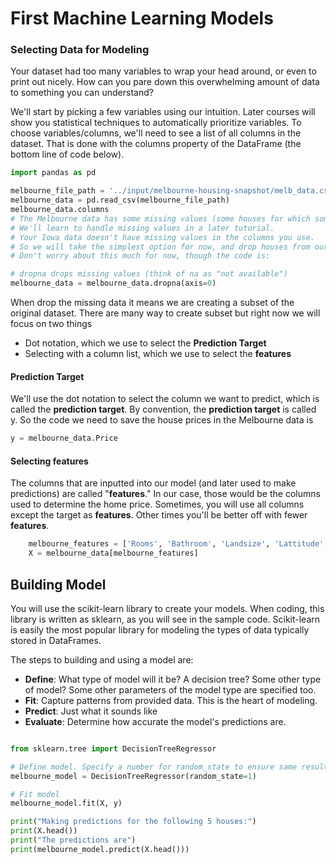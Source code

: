# First Machine Learning Models

### Selecting Data for Modeling
Your dataset had too many variables to wrap your head around, or even to print out nicely. How can you pare down this overwhelming amount of data to something you can understand?

We'll start by picking a few variables using our intuition. Later courses will show you statistical techniques to automatically prioritize variables.
To choose variables/columns, we'll need to see a list of all columns in the dataset. That is done with the columns property of the DataFrame (the bottom line of code below).

```python
import pandas as pd

melbourne_file_path = '../input/melbourne-housing-snapshot/melb_data.csv'
melbourne_data = pd.read_csv(melbourne_file_path) 
melbourne_data.columns
# The Melbourne data has some missing values (some houses for which some variables weren't recorded.)
# We'll learn to handle missing values in a later tutorial.  
# Your Iowa data doesn't have missing values in the columns you use. 
# So we will take the simplest option for now, and drop houses from our data. 
# Don't worry about this much for now, though the code is:

# dropna drops missing values (think of na as "not available")
melbourne_data = melbourne_data.dropna(axis=0)
```

When drop the missing data it means we are creating a subset of the original dataset. There are many way to create subset but right now we will focus on two things
* Dot notation, which we use to select the **Prediction Target**
* Selecting with a column list, which we use to select the **features**

#### Prediction Target
We'll use the dot notation to select the column we want to predict, which is called the **prediction target**. By convention, the **prediction target** is called y. So the code we need to save the house prices in the Melbourne data is

```python
y = melbourne_data.Price
```
#### Selecting features
The columns that are inputted into our model (and later used to make predictions) are called "**features**." In our case, those would be the columns used to determine the home price. Sometimes, you will use all columns except the target as **features**. Other times you'll be better off with fewer **features**.

```python
    melbourne_features = ['Rooms', 'Bathroom', 'Landsize', 'Lattitude', 'Longtitude']
    X = melbourne_data[melbourne_features]
```

## Building Model
You will use the scikit-learn library to create your models. When coding, this library is written as sklearn, as you will see in the sample code. Scikit-learn is easily the most popular library for modeling the types of data typically stored in DataFrames.

The steps to building and using a model are:

* **Define**: What type of model will it be? A decision tree? Some other type of model? Some other parameters of the model type are specified too.
* **Fit**: Capture patterns from provided data. This is the heart of modeling.
* **Predict**: Just what it sounds like
* **Evaluate**: Determine how accurate the model's predictions are.

```python

from sklearn.tree import DecisionTreeRegressor

# Define model. Specify a number for random_state to ensure same results each run
melbourne_model = DecisionTreeRegressor(random_state=1)

# Fit model
melbourne_model.fit(X, y)

print("Making predictions for the following 5 houses:")
print(X.head())
print("The predictions are")
print(melbourne_model.predict(X.head()))

```
